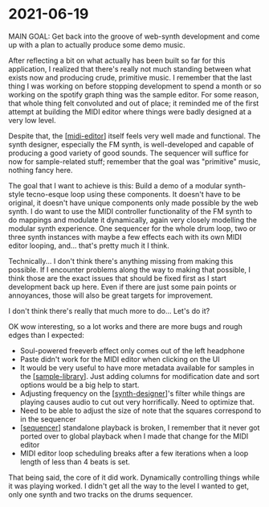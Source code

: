 # 2021-06-19

MAIN GOAL: Get back into the groove of web-synth development and come up with a plan to actually produce some demo music.

After reflecting a bit on what actually has been built so far for this application, I realized that there's really not much standing between what exists now and producing crude, primitive music.  I remember that the last thing I was working on before stopping development to spend a month or so working on the spotify graph thing was the sample editor.  For some reason, that whole thing felt convoluted and out of place; it reminded me of the first attempt at building the MIDI editor where things were badly designed at a very low level.

Despite that, the [[midi-editor]] itself feels very well made and functional.  The synth designer, especially the FM synth, is well-developed and capable of producing a good variety of good sounds.  The sequencer will suffice for now for sample-related stuff; remember that the goal was "primitive" music, nothing fancy here.

The goal that I want to achieve is this: Build a demo of a modular synth-style tecno-esque loop using these components.  It doesn't have to be original, it doesn't have unique components only made possible by the web synth.  I do want to use the MIDI controller functionality of the FM synth to do mappings and modulate it dynamically, again very closely modelling the modular synth experience.  One sequencer for the whole drum loop, two or three synth instances with maybe a few effects each with its own MIDI editor looping, and... that's pretty much it I think.

Technically... I don't think there's anything missing from making this possible.  If I encounter problems along the way to making that possible, I think those are the exact issues that should be fixed first as I start development back up here.  Even if there are just some pain points or annoyances, those will also be great targets for improvement.

I don't think there's really that much more to do...  Let's do it?

OK wow interesting, so a lot works and there are more bugs and rough edges than I expected:

 - Soul-powered freeverb effect only comes out of the left headphone
 - Paste didn't work for the MIDI editor when clicking on the UI
 - It would be very useful to have more metadata available for samples in the [[sample-library]].  Just adding columns for modification date and sort options would be a big help to start.
 - Adjusting frequency on the [[synth-designer]]'s filter while things are playing causes audio to cut out very horrifically.  Need to optimize that.
 - Need to be able to adjust the size of note that the squares correspond to in the sequencer
 - [[sequencer]] standalone playback is broken, I remember that it never got ported over to global playback when I made that change for the MIDI editor
 - MIDI editor loop scheduling breaks after a few iterations when a loop length of less than 4 beats is set.

That being said, the core of it did work.  Dynamically controlling things while it was playing worked.  I didn't get all the way to the level I wanted to get, only one synth and two tracks on the drums sequencer.

[//begin]: # "Autogenerated link references for markdown compatibility"
[midi-editor]: midi-editor "midi-editor"
[sample-library]: sample-library "sample-library"
[synth-designer]: synth-designer "synth designer"
[sequencer]: sequencer "sequencer"
[//end]: # "Autogenerated link references"
